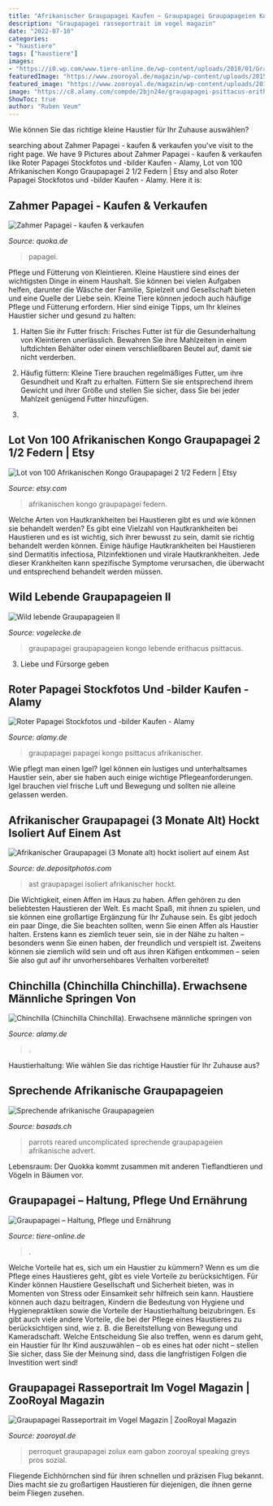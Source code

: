 ```yaml
---
title: "Afrikanischer Graupapagei Kaufen ~ Graupapagei Graupapageien Kongo Lebende Erithacus Psittacus"
description: "Graupapagei rasseportrait im vogel magazin"
date: "2022-07-10"
categories:
- "haustiere"
tags: ["haustiere"]
images:
- "https://i0.wp.com/www.tiere-online.de/wp-content/uploads/2018/01/Graupapagei.jpg?resize=678%2C381"
featuredImage: "https://www.zooroyal.de/magazin/wp-content/uploads/2015/11/Graupapagei-760x560-300x221.jpg"
featured_image: "https://www.zooroyal.de/magazin/wp-content/uploads/2015/11/Graupapagei-760x560-300x221.jpg"
image: "https://c8.alamy.com/compde/2bjn24e/graupapagei-psittacus-erithacus-kongo-afrikanischer-graupapagei-2bjn24e.jpg"
ShowToc: true
author: "Ruben Veum"
---
```



Wie können Sie das richtige kleine Haustier für Ihr Zuhause auswählen?

	

		
searching about Zahmer Papagei - kaufen &amp; verkaufen you've visit to the right page. We have 9 Pictures about Zahmer Papagei - kaufen &amp; verkaufen like Roter Papagei Stockfotos und -bilder Kaufen - Alamy, Lot von 100 Afrikanischen Kongo Graupapagei 2 1/2 Federn | Etsy and also Roter Papagei Stockfotos und -bilder Kaufen - Alamy. Here it is:
		
    
## Zahmer Papagei - Kaufen &amp; Verkaufen

<img loading=lazy src="https://pic0.qimage.de/58/85/10/s243108558.jpg" onerror="this.onerror=null;this.src='https://tse2.mm.bing.net/th?id=OIP.8Hj8lyxn7hmxIFuucLwC9AAAAA&amp;pid=15.1';" alt="Zahmer Papagei - kaufen &amp; verkaufen">

_Source: quoka.de_

>papagei. 

	

Pflege und Fütterung von Kleintieren.
Kleine Haustiere sind eines der wichtigsten Dinge in einem Haushalt. Sie können bei vielen Aufgaben helfen, darunter die Wäsche der Familie, Spielzeit und Gesellschaft bieten und eine Quelle der Liebe sein. Kleine Tiere können jedoch auch häufige Pflege und Fütterung erfordern. Hier sind einige Tipps, um Ihr kleines Haustier sicher und gesund zu halten:
1. Halten Sie ihr Futter frisch: Frisches Futter ist für die Gesunderhaltung von Kleintieren unerlässlich. Bewahren Sie ihre Mahlzeiten in einem luftdichten Behälter oder einem verschließbaren Beutel auf, damit sie nicht verderben.

2. Häufig füttern: Kleine Tiere brauchen regelmäßiges Futter, um ihre Gesundheit und Kraft zu erhalten. Füttern Sie sie entsprechend ihrem Gewicht und ihrer Größe und stellen Sie sicher, dass Sie bei jeder Mahlzeit genügend Futter hinzufügen.

3.

    
## Lot Von 100 Afrikanischen Kongo Graupapagei 2 1/2 Federn | Etsy

<img loading=lazy src="https://i.etsystatic.com/6665237/r/il/e62b7f/2846966521/il_1140xN.2846966521_7ego.jpg" onerror="this.onerror=null;this.src='https://tse2.mm.bing.net/th?id=OIP.JXpR29Vfd2KwNsJYED2yOQHaJ4&amp;pid=15.1';" alt="Lot von 100 Afrikanischen Kongo Graupapagei 2 1/2 Federn | Etsy">

_Source: etsy.com_

>afrikanischen kongo graupapagei federn. 

	

Welche Arten von Hautkrankheiten bei Haustieren gibt es und wie können sie behandelt werden?
Es gibt eine Vielzahl von Hautkrankheiten bei Haustieren und es ist wichtig, sich ihrer bewusst zu sein, damit sie richtig behandelt werden können. Einige häufige Hautkrankheiten bei Haustieren sind Dermatitis infectiosa, Pilzinfektionen und virale Hautkrankheiten. Jede dieser Krankheiten kann spezifische Symptome verursachen, die überwacht und entsprechend behandelt werden müssen.

    
## Wild Lebende Graupapageien II

<img loading=lazy src="http://www.vogelecke.de/img-african/sherry14.jpg" onerror="this.onerror=null;this.src='https://tse2.mm.bing.net/th?id=OIP.vZDb4ZXbpppCz4LL5vuf6QHaHa&amp;pid=15.1';" alt="Wild lebende Graupapageien II">

_Source: vogelecke.de_

>graupapagei graupapageien kongo lebende erithacus psittacus. 

	

3. Liebe und Fürsorge geben

    
## Roter Papagei Stockfotos Und -bilder Kaufen - Alamy

<img loading=lazy src="https://c8.alamy.com/compde/2bjn24e/graupapagei-psittacus-erithacus-kongo-afrikanischer-graupapagei-2bjn24e.jpg" onerror="this.onerror=null;this.src='https://tse2.mm.bing.net/th?id=OIP.t7X6tjJGsMe7iUwwrt9C5AHaL4&amp;pid=15.1';" alt="Roter Papagei Stockfotos und -bilder Kaufen - Alamy">

_Source: alamy.de_

>graupapagei papagei kongo psittacus afrikanischer. 

	

Wie pflegt man einen Igel?
Igel können ein lustiges und unterhaltsames Haustier sein, aber sie haben auch einige wichtige Pflegeanforderungen. Igel brauchen viel frische Luft und Bewegung und sollten nie alleine gelassen werden.

    
## Afrikanischer Graupapagei (3 Monate Alt) Hockt Isoliert Auf Einem Ast

<img loading=lazy src="https://st.depositphotos.com/1594920/4912/i/450/depositphotos_49125553-stock-photo-african-grey-parrot-3-months.jpg" onerror="this.onerror=null;this.src='https://tse3.mm.bing.net/th?id=OIP.aiIJ5nfAJ8Z-VNyEcNdUHwAAAA&amp;pid=15.1';" alt="Afrikanischer Graupapagei (3 Monate alt) hockt isoliert auf einem Ast">

_Source: de.depositphotos.com_

>ast graupapagei isoliert afrikanischer hockt. 

	

Die Wichtigkeit, einen Affen im Haus zu haben.
Affen gehören zu den beliebtesten Haustieren der Welt. Es macht Spaß, mit ihnen zu spielen, und sie können eine großartige Ergänzung für Ihr Zuhause sein. Es gibt jedoch ein paar Dinge, die Sie beachten sollten, wenn Sie einen Affen als Haustier halten. Erstens kann es ziemlich teuer sein, sie in der Nähe zu halten – besonders wenn Sie einen haben, der freundlich und verspielt ist. Zweitens können sie ziemlich wild sein und oft aus ihren Käfigen entkommen – seien Sie also gut auf ihr unvorhersehbares Verhalten vorbereitet!

    
## Chinchilla (Chinchilla Chinchilla). Erwachsene Männliche Springen Von

<img loading=lazy src="https://l450v.alamy.com/450vde/cnkcex/chinchilla-chinchilla-sp-grauen-erwachsener-sitzen-cnkcex.jpg" onerror="this.onerror=null;this.src='https://tse2.mm.bing.net/th?id=OIP.jtVq1InYxfvJ1MriOGL3_QAAAA&amp;pid=15.1';" alt="Chinchilla (Chinchilla Chinchilla). Erwachsene männliche springen von">

_Source: alamy.de_

>. 

	

Haustierhaltung: Wie wählen Sie das richtige Haustier für Ihr Zuhause aus?

    
## Sprechende Afrikanische Graupapageien

<img loading=lazy src="https://www.basads.ch/wp-content/uploads/au_pets.57651.1.jpg" onerror="this.onerror=null;this.src='https://tse1.mm.bing.net/th?id=OIP.XO3GzXTVRuiYMeouq83R4gHaFL&amp;pid=15.1';" alt="Sprechende afrikanische Graupapageien">

_Source: basads.ch_

>parrots reared uncomplicated sprechende graupapageien afrikanische advert. 

	

Lebensraum: Der Quokka kommt zusammen mit anderen Tieflandtieren und Vögeln in Bäumen vor.

    
## Graupapagei – Haltung, Pflege Und Ernährung

<img loading=lazy src="https://i0.wp.com/www.tiere-online.de/wp-content/uploads/2018/01/Graupapagei.jpg?resize=678%2C381" onerror="this.onerror=null;this.src='https://tse2.mm.bing.net/th?id=OIP.BjCjbwbnfPSIBbi0PdoWAQHaEK&amp;pid=15.1';" alt="Graupapagei – Haltung, Pflege und Ernährung">

_Source: tiere-online.de_

>. 

	

Welche Vorteile hat es, sich um ein Haustier zu kümmern?
Wenn es um die Pflege eines Haustieres geht, gibt es viele Vorteile zu berücksichtigen. Für Kinder können Haustiere Gesellschaft und Sicherheit bieten, was in Momenten von Stress oder Einsamkeit sehr hilfreich sein kann. Haustiere können auch dazu beitragen, Kindern die Bedeutung von Hygiene und Hygienepraktiken sowie die Vorteile der Haustierhaltung beizubringen. Es gibt auch viele andere Vorteile, die bei der Pflege eines Haustieres zu berücksichtigen sind, wie z. B. die Bereitstellung von Bewegung und Kameradschaft. Welche Entscheidung Sie also treffen, wenn es darum geht, ein Haustier für Ihr Kind auszuwählen – ob es eines hat oder nicht – stellen Sie sicher, dass Sie der Meinung sind, dass die langfristigen Folgen die Investition wert sind!

    
## Graupapagei Rasseportrait Im Vogel Magazin | ZooRoyal Magazin

<img loading=lazy src="https://www.zooroyal.de/magazin/wp-content/uploads/2015/11/Graupapagei-760x560-300x221.jpg" onerror="this.onerror=null;this.src='https://tse3.mm.bing.net/th?id=OIP.p9WPh-_-SgqserGQTpLN6QAAAA&amp;pid=15.1';" alt="Graupapagei Rasseportrait im Vogel Magazin | ZooRoyal Magazin">

_Source: zooroyal.de_

>perroquet graupapagei zolux eam gabon zooroyal speaking greys pros sozial. 

	

Fliegende Eichhörnchen sind für ihren schnellen und präzisen Flug bekannt. Dies macht sie zu großartigen Haustieren für diejenigen, die ihnen gerne beim Fliegen zusehen.

